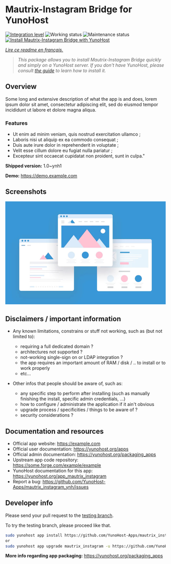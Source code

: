 <!--
N.B.: This README was automatically generated by https://github.com/YunoHost/apps/tree/master/tools/README-generator
It shall NOT be edited by hand.
-->

# Mautrix-Instagram Bridge for YunoHost

[![Integration level](https://dash.yunohost.org/integration/mautrix_instagram.svg)](https://dash.yunohost.org/appci/app/mautrix_instagram) ![Working status](https://ci-apps.yunohost.org/ci/badges/mautrix_instagram.status.svg) ![Maintenance status](https://ci-apps.yunohost.org/ci/badges/mautrix_instagram.maintain.svg)  
[![Install Mautrix-Instagram Bridge with YunoHost](https://install-app.yunohost.org/install-with-yunohost.svg)](https://install-app.yunohost.org/?app=mautrix_instagram)

*[Lire ce readme en français.](./README_fr.md)*

> *This package allows you to install Mautrix-Instagram Bridge quickly and simply on a YunoHost server.
If you don't have YunoHost, please consult [the guide](https://yunohost.org/#/install) to learn how to install it.*

## Overview

Some long and extensive description of what the app is and does, lorem ipsum dolor sit amet, consectetur adipiscing elit, sed do eiusmod tempor incididunt ut labore et dolore magna aliqua.

### Features

- Ut enim ad minim veniam, quis nostrud exercitation ullamco ;
- Laboris nisi ut aliquip ex ea commodo consequat ;
- Duis aute irure dolor in reprehenderit in voluptate ;
- Velit esse cillum dolore eu fugiat nulla pariatur ;
- Excepteur sint occaecat cupidatat non proident, sunt in culpa."


**Shipped version:** 1.0~ynh1


**Demo:** https://demo.example.com

## Screenshots

![Screenshot of Mautrix-Instagram Bridge](./doc/screenshots/example.jpg)

## Disclaimers / important information

* Any known limitations, constrains or stuff not working, such as (but not limited to):
    * requiring a full dedicated domain ?
    * architectures not supported ?
    * not-working single-sign on or LDAP integration ?
    * the app requires an important amount of RAM / disk / .. to install or to work properly
    * etc...

* Other infos that people should be aware of, such as:
    * any specific step to perform after installing (such as manually finishing the install, specific admin credentials, ...)
    * how to configure / administrate the application if it ain't obvious
    * upgrade process / specificities / things to be aware of ?
    * security considerations ?

## Documentation and resources

* Official app website: <https://example.com>
* Official user documentation: <https://yunohost.org/apps>
* Official admin documentation: <https://yunohost.org/packaging_apps>
* Upstream app code repository: <https://some.forge.com/example/example>
* YunoHost documentation for this app: <https://yunohost.org/app_mautrix_instagram>
* Report a bug: <https://github.com/YunoHost-Apps/mautrix_instagram_ynh/issues>

## Developer info

Please send your pull request to the [testing branch](https://github.com/YunoHost-Apps/mautrix_instagram_ynh/tree/testing).

To try the testing branch, please proceed like that.

``` bash
sudo yunohost app install https://github.com/YunoHost-Apps/mautrix_instagram_ynh/tree/testing --debug
or
sudo yunohost app upgrade mautrix_instagram -u https://github.com/YunoHost-Apps/mautrix_instagram_ynh/tree/testing --debug
```

**More info regarding app packaging:** <https://yunohost.org/packaging_apps>
